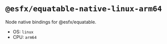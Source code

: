 # `@esfx/equatable-native-linux-arm64`

Node native bindings for @esfx/equatable.

- OS: `linux`
- CPU: `arm64`
